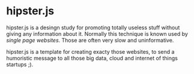 # hipster.js

hipster.js is a desingn study for promoting totally useless stuff without giving any information about it. Normally this technique is known used by *single page websites*. Those are often very slow and uninformative.

hipster.js is a template for creating exacty those websites, to send a humoristic message to all those big data, cloud and internet of things startups ;).